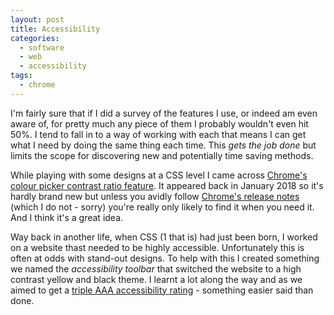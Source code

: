 ```yaml
---
layout: post
title: Accessibility
categories:
  - software
  - web
  - accessibility
tags:
  - chrome
---
```


I'm fairly sure that if I did a survey of the features I use, or indeed am even aware of, for pretty much any piece of them I probably wouldn't even hit 50%. I tend to fall in to a way of working with each that means I can get what I need by doing the same thing each time. This _gets the job done_ but limits the scope for discovering new and potentially time saving methods.

While playing with some designs at a CSS level I came across [Chrome's colour picker contrast ratio feature](https://developers.google.com/web/updates/2018/01/devtools#contrast). It appeared back in January 2018 so it's hardly brand new but unless you avidly follow [Chrome's release notes](https://chromereleases.googleblog.com/) (which I do not - sorry) you're really only likely to find it when you need it. And I think it's a great idea.

Way back in another life, when CSS (1 that is) had just been born, I worked on a website thast needed to be highly accessible. Unfortunately this is often at odds with stand-out designs. To help with this I created something we named the _accessibility toolbar_ that switched the website to a high contrast yellow and black theme. I learnt a lot along the way and as we aimed to get a [triple AAA accessibility rating](https://www.w3.org/WAI/WCAG2AAA-Conformance) - something easier said than done.
